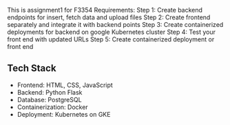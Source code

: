 This is assignment1 for F3354
Requirements:
Step 1: Create backend endpoints for insert, fetch data and upload files
Step 2: Create frontend separately and integrate it with backend points
Step 3: Create containerized deployments for backend on google Kubernetes cluster
Step 4: Test your front end with updated URLs
Step 5: Create containerized deployment or front end


## Tech Stack
- Frontend: HTML, CSS, JavaScript
- Backend: Python Flask
- Database: PostgreSQL
- Containerization: Docker
- Deployment: Kubernetes on GKE
